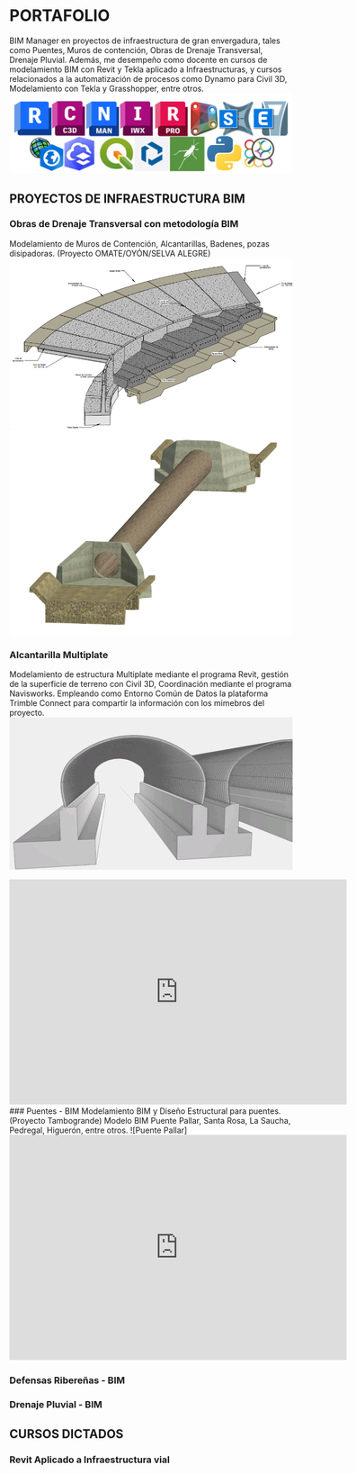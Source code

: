 # PORTAFOLIO 
BIM Manager en proyectos de infraestructura de gran envergadura, tales como Puentes, Muros de contención, Obras de Drenaje Transversal, Drenaje Pluvial. Además, me desempeño como docente en cursos de modelamiento BIM con Revit y Tekla aplicado a Infraestructuras, y cursos relacionados a la automatización de procesos como Dynamo para Civil 3D, Modelamiento con Tekla y Grasshopper, entre otros.
![Portada-Git-Hub.png](/images/PORTADA.png) 
## PROYECTOS DE INFRAESTRUCTURA BIM
### Obras de Drenaje Transversal con metodología BIM
Modelamiento de Muros de Contención, Alcantarillas, Badenes, pozas disipadoras. (Proyecto OMATE/OYÓN/SELVA ALEGRE)
![Modelo BIM de un Badén con muro de contención](/images/infraes.png) 
![Modelo BIM de drenaje transversal](/images/tmc3.png) 
### Alcantarilla Multiplate
Modelamiento de estructura Multiplate mediante el programa Revit, gestión de la superficie de terreno con Civil 3D, Coordinación mediante el programa Navisworks. Empleando como Entorno Común de Datos la plataforma Trimble Connect para compartir la información con los mimebros del proyecto.
![Modelo BIM en Trimble Connect](/images/TMC.jpg)
<iframe src="https://speckle.xyz/embed?stream=b0a9a15baf&commit=e10c0fd9c3" width="600" height="400" frameborder="0"></iframe>
### Puentes - BIM
Modelamiento BIM y Diseño Estructural para puentes. (Proyecto Tambogrande)
Modelo BIM Puente Pallar, Santa Rosa, La Saucha, Pedregal, Higuerón, entre otros.
![Puente Pallar]
<iframe src="https://speckle.xyz/embed?stream=b0a9a15baf&commit=4a8f63c47d" width="600" height="400" frameborder="0"></iframe>

### Defensas Ribereñas - BIM
### Drenaje Pluvial - BIM
## CURSOS DICTADOS
### Revit Aplicado a Infraestructura vial
